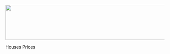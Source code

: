 <img width="633" height="112" style="display:block;margin-left:auto;margin-right:auto" src="https://storage.googleapis.com/kaggle-media/competitions/kaggle/5407/media/housesbanner.png" alt="">

Houses Prices
